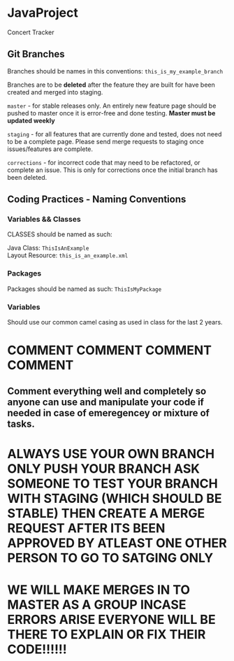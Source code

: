 # JavaProject
Concert Tracker 



## Git Branches
Branches should be names in this conventions:
`this_is_my_example_branch`

Branches are to be **deleted** after the feature they are built for have been created and merged into staging.

`master` - for stable releases only. An entirely new feature page should be pushed to master once it is error-free and done testing. **Master must be updated weekly**</br>

`staging` - for all features that are currently done and tested, does not need to be a complete page. Please send merge requests to staging once issues/features are complete.</br>

`corrections` - for incorrect code that may need to be refactored, or complete an issue. This is only for corrections once the initial branch has been deleted.</br>

## Coding Practices - Naming Conventions

### **Variables && Classes**
CLASSES should be named as such:

Java Class: `ThisIsAnExample` </br>
Layout Resource: `this_is_an_example.xml`

### **Packages**
Packages should be named as such:
`ThisIsMyPackage`

### **Variables**
Should use our common camel casing as used in class for the last 2 years.

# COMMENT COMMENT COMMENT COMMENT 
## Comment everything well and completely so anyone can use and manipulate your code if needed in case of emeregencey or mixture of tasks.

# ALWAYS USE YOUR OWN BRANCH ONLY PUSH YOUR BRANCH ASK SOMEONE TO TEST YOUR BRANCH WITH STAGING (WHICH SHOULD BE STABLE) THEN CREATE A MERGE REQUEST AFTER ITS BEEN APPROVED BY ATLEAST ONE OTHER PERSON TO GO TO SATGING ONLY
# WE WILL MAKE MERGES IN TO MASTER AS A GROUP INCASE ERRORS ARISE EVERYONE WILL BE THERE TO EXPLAIN OR FIX THEIR CODE!!!!!!
